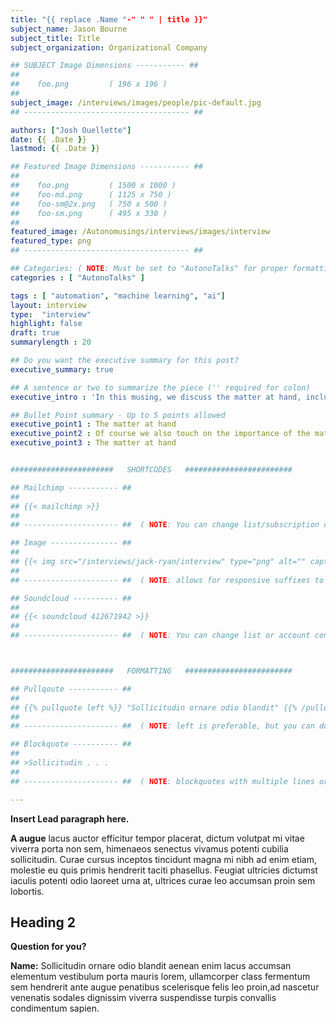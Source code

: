 ```yaml
---
title: "{{ replace .Name "-" " " | title }}"
subject_name: Jason Bourne
subject_title: Title
subject_organization: Organizational Company

## SUBJECT Image Dimensions ----------- ##
##
##    foo.png         ( 196 x 196 )
## 
subject_image: /interviews/images/people/pic-default.jpg
## ------------------------------------- ##

authors: ["Josh Ouellette"]
date: {{ .Date }}
lastmod: {{ .Date }}

## Featured Image Dimensions ----------- ##
##  
##    foo.png         ( 1500 x 1000 )
##    foo-md.png      ( 1125 x 750 )
##    foo-sm@2x.png   ( 750 x 500 )
##    foo-sm.png      ( 495 x 330 )
## 
featured_image: /Autonomusings/interviews/images/interview
featured_type: png
## ------------------------------------- ##

## Categories: ( NOTE: Must be set to "AutonoTalks" for proper formatting for interview in front page list )
categories : [ "AutonoTalks" ]

tags : [ "automation", "machine learning", "ai"]
layout: interview
type:  "interview"
highlight: false
draft: true
summarylength : 20

## Do you want the executive summary for this post?
executive_summary: true

## A sentence or two to summarize the piece ('' required for colon)
executive_intro : 'In this musing, we discuss the matter at hand, including:'

## Bullet Point summary - Up to 5 points allowed 
executive_point1 : The matter at hand
executive_point2 : Of course we also touch on the importance of the matter at hand, for educational purposes, including long points
executive_point3 : The matter at hand


#######################   SHORTCODES   ########################

## Mailchimp ----------- ##
##
## {{< mailchimp >}}
##
## --------------------- ##  ( NOTE: You can change list/subscription configuration in /data/mailchimp.toml )

## Image --------------- ##
##
## {{< img src="/interviews/jack-ryan/interview" type="png" alt="" caption="On site at Renham Industries" >}}
##
## --------------------- ##  ( NOTE: allows for responsive suffixes to be added automatically -- caption preferable but not necessary )

## Soundcloud ---------- ##
##
## {{< soundcloud 412671942 >}}
##
## --------------------- ##  ( NOTE: You can change list or account configuration in /data/mailchimp.toml )



#######################   FORMATTING   ########################

## Pullqoute ----------- ##
##
## {{% pullquote left %}} "Sollicitudin ornare odio blandit" {{% /pullquote %}} 
##
## --------------------- ##  ( NOTE: left is preferable, but you can do right if you'd like )

## Blockquote ---------- ##
##
## >Sollicitudin . . .
##
## --------------------- ##  ( NOTE: blockquotes with multiple lines or lists or bullets require ">" for each line )

---
```


[//]: # ( SOUNDCLOUD INTEGRATION SHORTCODE:     {{< soundcloud 412671942 >}} )

**Insert Lead paragraph here.**

**A augue** lacus auctor efficitur tempor placerat, dictum volutpat mi vitae viverra porta non sem, himenaeos senectus vivamus potenti cubilia sollicitudin. Curae cursus inceptos tincidunt magna mi nibh ad enim etiam, molestie eu quis primis hendrerit taciti phasellus. Feugiat ultricies dictumst iaculis potenti odio laoreet urna at, ultrices curae leo accumsan proin sem lobortis.

## Heading 2

**Question for you?**

**Name:** Sollicitudin ornare odio blandit aenean enim lacus accumsan elementum vestibulum porta mauris lorem, ullamcorper class fermentum sem hendrerit ante augue penatibus scelerisque felis leo proin,ad nascetur venenatis sodales dignissim viverra suspendisse turpis convallis condimentum sapien.
